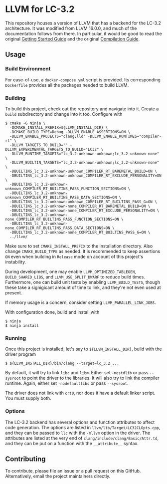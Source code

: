 # LLVM for LC-3.2

This repository houses a version of LLVM that has a backend for the LC-3.2
architecture. It was modified from LLVM 16.0.0, and much of the documentation
follows from there. In particular, it would be good to read the original
[Getting Started Guide](https://llvm.org/docs/GettingStarted.html) and the
original [Compilation Guide](https://llvm.org/docs/CMake.html).

## Usage

### Build Environment

For ease-of-use, a `docker-compose.yml` script is provided. Its corresponding
`Dockerfile` provides all the packages needed to build LLVM.

### Building

To build this project, check out the repository and navigate into it. Create a
`build` subdirectory and change into it too. Configure with
```
$ cmake -G Ninja \
  -DCMAKE_INSTALL_PREFIX=${LLVM_INSTALL_DIR} \
  -DCMAKE_BUILD_TYPE=Debug -DLLVM_ENABLE_ASSERTIONS=ON \
  -DLLVM_ENABLE_PROJECTS="clang;lld" -DLLVM_ENABLE_RUNTIMES="compiler-rt" \
  -DLLVM_TARGETS_TO_BUILD="" -DLLVM_EXPERIMENTAL_TARGETS_TO_BUILD="LC32" \
  -DLLVM_RUNTIME_TARGETS="lc_3.2-unknown-unknown;lc_3.2-unknown-none" \
  -DLLVM_BUILTIN_TARGETS="lc_3.2-unknown-unknown;lc_3.2-unknown-none" \
  -DBUILTINS_lc_3.2-unknown-unknown_COMPILER_RT_BAREMETAL_BUILD=ON \
  -DBUILTINS_lc_3.2-unknown-unknown_COMPILER_RT_EXCLUDE_PERSONALITY=ON \
  -DBUILTINS_lc_3.2-unknown-unknown_COMPILER_RT_BUILTINS_PASS_FUNCTION_SECTIONS=ON \
  -DBUILTINS_lc_3.2-unknown-unknown_COMPILER_RT_BUILTINS_PASS_DATA_SECTIONS=ON \
  -DBUILTINS_lc_3.2-unknown-unknown_COMPILER_RT_BUILTINS_PASS_G=ON \
  -DBUILTINS_lc_3.2-unknown-none_COMPILER_RT_BAREMETAL_BUILD=ON \
  -DBUILTINS_lc_3.2-unknown-none_COMPILER_RT_EXCLUDE_PERSONALITY=ON \
  -DBUILTINS_lc_3.2-unknown-none_COMPILER_RT_BUILTINS_PASS_FUNCTION_SECTIONS=ON \
  -DBUILTINS_lc_3.2-unknown-none_COMPILER_RT_BUILTINS_PASS_DATA_SECTIONS=ON \
  -DBUILTINS_lc_3.2-unknown-none_COMPILER_RT_BUILTINS_PASS_G=ON \
  ../llvm/
```
Make sure to set `CMAKE_INSTALL_PREFIX` to the installation directory. Also
change `CMAKE_BUILD_TYPE` as needed. It is recommended to keep assertions `ON`
even when building in `Release` mode on account of this project's instability.

During development, one may enable `LLVM_OPTIMIZED_TABLEGEN`,
`BUILD_SHARED_LIBS`, and `LLVM_USE_SPLIT_DWARF` to reduce build times.
Furthermore, one can build unit tests by enabling `LLVM_BUILD_TESTS`, though
these take a signigicant amount of time to link, and they're not even used at
present.

If memory usage is a concern, consider setting `LLVM_PARALLEL_LINK_JOBS`.

With configuration done, build and install with
```
$ ninja
$ ninja install
```

### Running

Once this project is installed, let's say to `${LLVM_INSTALL_DIR}`, build with
the driver program
```
$ ${LLVM_INSTALL_DIR}/bin/clang --target=lc_3.2 ...
```
By default, it will try to link `libc` and `libm`. Either set `-nostdlib` or
pass `--sysroot` to point the driver to the libraries. It will also try to link
the compiler runtime. Again, either set `-nodefaultlibs` or pass `--sysroot`.

The driver does not link with `crt0`, nor does it have a default linker script.
You must supply both.

### Options

The LC-3.2 backend has several options and function attributes to affect code
generation. The options are listed in `llvm/lib/Target/LC32CLOpts.cpp`, and they
can be passed to `llc` with the `-mllvm` option in the driver. The attributes
are listed at the very end of `clang/include/clang/Basic/Attr.td`, and they can
be put on a function with the `__attribute__` syntax.

## Contributing

To contribute, please file an issue or a pull request on this GitHub.
Alternatively, email the project maintainers directly.
